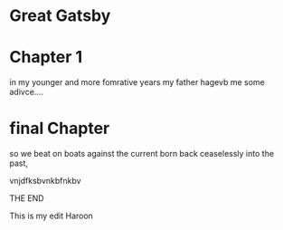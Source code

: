 # Great Gatsby

# Chapter 1

in my younger and more fomrative years my father hagevb me some adivce....

# final Chapter

so we beat on boats against the current born back ceaselessly into the past,

vnjdfksbvnkbfnkbv

THE END


This is my edit Haroon
